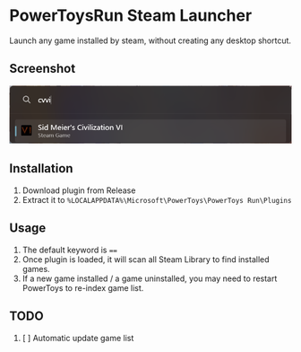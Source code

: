 # PowerToysRun Steam Launcher
Launch any game installed by steam, without creating any desktop shortcut.

## Screenshot
![screenshot](./assets/screenshot.png)

## Installation
1. Download plugin from Release
2. Extract it to `%LOCALAPPDATA%\Microsoft\PowerToys\PowerToys Run\Plugins`

## Usage
1. The default keyword is `==`
2. Once plugin is loaded, it will scan all Steam Library to find installed games.
3. If a new game installed / a game uninstalled, you may need to restart PowerToys to re-index game list.

## TODO
1. [ ] Automatic update game list
